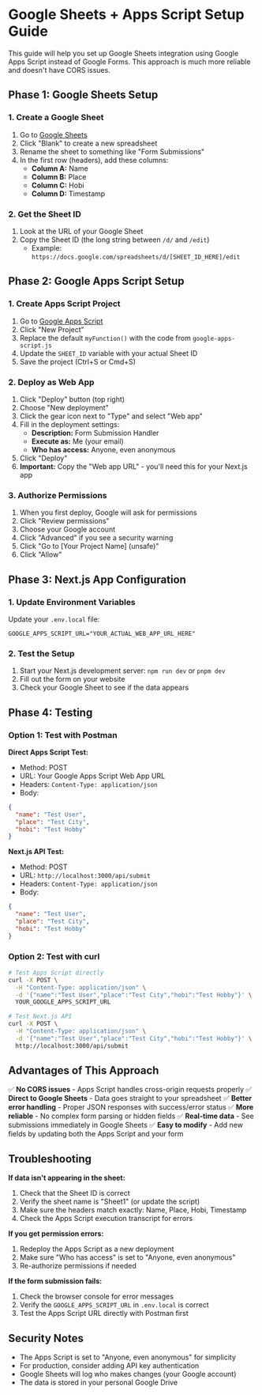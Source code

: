 # Google Sheets + Apps Script Setup Guide

This guide will help you set up Google Sheets integration using Google Apps Script instead of Google Forms. This approach is much more reliable and doesn't have CORS issues.

## Phase 1: Google Sheets Setup

### 1. Create a Google Sheet
1. Go to [Google Sheets](https://sheets.google.com)
2. Click "Blank" to create a new spreadsheet
3. Rename the sheet to something like "Form Submissions"
4. In the first row (headers), add these columns:
   - **Column A:** Name
   - **Column B:** Place  
   - **Column C:** Hobi
   - **Column D:** Timestamp

### 2. Get the Sheet ID
1. Look at the URL of your Google Sheet
2. Copy the Sheet ID (the long string between `/d/` and `/edit`)
   - Example: `https://docs.google.com/spreadsheets/d/[SHEET_ID_HERE]/edit`

## Phase 2: Google Apps Script Setup

### 1. Create Apps Script Project
1. Go to [Google Apps Script](https://script.google.com)
2. Click "New Project"
3. Replace the default `myFunction()` with the code from `google-apps-script.js`
4. Update the `SHEET_ID` variable with your actual Sheet ID
5. Save the project (Ctrl+S or Cmd+S)

### 2. Deploy as Web App
1. Click "Deploy" button (top right)
2. Choose "New deployment"
3. Click the gear icon next to "Type" and select "Web app"
4. Fill in the deployment settings:
   - **Description:** Form Submission Handler
   - **Execute as:** Me (your email)
   - **Who has access:** Anyone, even anonymous
5. Click "Deploy"
6. **Important:** Copy the "Web app URL" - you'll need this for your Next.js app

### 3. Authorize Permissions
1. When you first deploy, Google will ask for permissions
2. Click "Review permissions"
3. Choose your Google account
4. Click "Advanced" if you see a security warning
5. Click "Go to [Your Project Name] (unsafe)"
6. Click "Allow"

## Phase 3: Next.js App Configuration

### 1. Update Environment Variables
Update your `.env.local` file:
```env
GOOGLE_APPS_SCRIPT_URL="YOUR_ACTUAL_WEB_APP_URL_HERE"
```

### 2. Test the Setup
1. Start your Next.js development server: `npm run dev` or `pnpm dev`
2. Fill out the form on your website
3. Check your Google Sheet to see if the data appears

## Phase 4: Testing

### Option 1: Test with Postman
**Direct Apps Script Test:**
- Method: POST
- URL: Your Google Apps Script Web App URL
- Headers: `Content-Type: application/json`
- Body:
```json
{
  "name": "Test User",
  "place": "Test City", 
  "hobi": "Test Hobby"
}
```

**Next.js API Test:**
- Method: POST  
- URL: `http://localhost:3000/api/submit`
- Headers: `Content-Type: application/json`
- Body:
```json
{
  "name": "Test User",
  "place": "Test City",
  "hobi": "Test Hobby"  
}
```

### Option 2: Test with curl
```bash
# Test Apps Script directly
curl -X POST \
  -H "Content-Type: application/json" \
  -d '{"name":"Test User","place":"Test City","hobi":"Test Hobby"}' \
  YOUR_GOOGLE_APPS_SCRIPT_URL

# Test Next.js API
curl -X POST \
  -H "Content-Type: application/json" \
  -d '{"name":"Test User","place":"Test City","hobi":"Test Hobby"}' \
  http://localhost:3000/api/submit
```

## Advantages of This Approach

✅ **No CORS issues** - Apps Script handles cross-origin requests properly
✅ **Direct to Google Sheets** - Data goes straight to your spreadsheet
✅ **Better error handling** - Proper JSON responses with success/error status
✅ **More reliable** - No complex form parsing or hidden fields
✅ **Real-time data** - See submissions immediately in Google Sheets
✅ **Easy to modify** - Add new fields by updating both the Apps Script and your form

## Troubleshooting

**If data isn't appearing in the sheet:**
1. Check that the Sheet ID is correct
2. Verify the sheet name is "Sheet1" (or update the script)
3. Make sure the headers match exactly: Name, Place, Hobi, Timestamp
4. Check the Apps Script execution transcript for errors

**If you get permission errors:**
1. Redeploy the Apps Script as a new deployment
2. Make sure "Who has access" is set to "Anyone, even anonymous"
3. Re-authorize permissions if needed

**If the form submission fails:**
1. Check the browser console for error messages
2. Verify the `GOOGLE_APPS_SCRIPT_URL` in `.env.local` is correct
3. Test the Apps Script URL directly with Postman first

## Security Notes

- The Apps Script is set to "Anyone, even anonymous" for simplicity
- For production, consider adding API key authentication
- Google Sheets will log who makes changes (your Google account)
- The data is stored in your personal Google Drive

